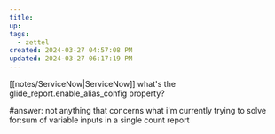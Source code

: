 ```yaml
---
title:
up: 
tags:
  - zettel
created: 2024-03-27 04:57:08 PM
updated: 2024-03-27 06:17:19 PM
---
```

[[notes/ServiceNow|ServiceNow]]
what's the glide_report.enable_alias_config property? 

#answer: not anything that concerns what i'm currently trying to solve for:sum of variable inputs in a single count report 